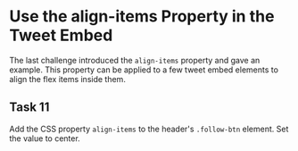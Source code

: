 # Use the align-items Property in the Tweet Embed
The last challenge introduced the `align-items` property and gave an example. This property can be applied to a few tweet embed elements to align the flex items inside them.
## Task 11
Add the CSS property `align-items` to the header's `.follow-btn` element. Set the value to center.

